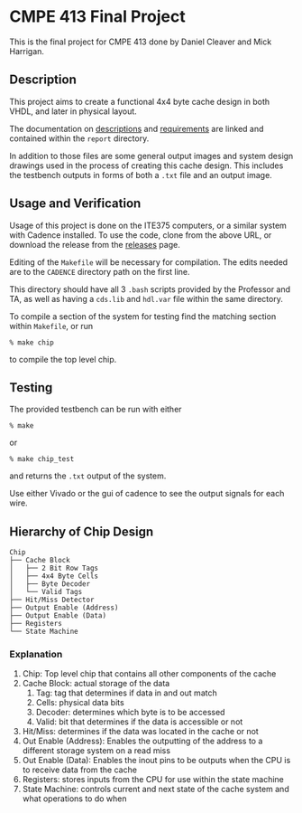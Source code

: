 # CMPE 413 Final Project
This is the final project for CMPE 413 done by Daniel Cleaver and Mick Harrigan.

## Description
This project aims to create a functional 4x4 byte cache design in both VHDL, and later in physical layout.

The documentation on [descriptions](report/project_document.pdf) and [requirements](report/project_waveforms.pdf) are linked and contained within the `report` directory.

In addition to those files are some general output images and system design drawings used in the process of creating this cache design. This includes the testbench outputs in forms of both a `.txt` file and an output image.

## Usage and Verification
Usage of this project is done on the ITE375 computers, or a similar system with Cadence installed. To use the code, clone from the above URL, or download the release from the [releases](https://github.com/MickHarrigan/cmpe413-proj/releases) page.

Editing of the `Makefile` will be necessary for compilation. The edits needed are to the `CADENCE` directory path on the first line.

This directory should have all 3 `.bash` scripts provided by the Professor and TA, as well as having a `cds.lib` and `hdl.var` file within the same directory.

To compile a section of the system for testing find the matching section within `Makefile`, or run
```
% make chip
```
to compile the top level chip.

## Testing
The provided testbench can be run with either
```
% make
```
or
```
% make chip_test
```

and returns the `.txt` output of the system.

Use either Vivado or the gui of cadence to see the output signals for each wire.
## Hierarchy of Chip Design
```
Chip
├── Cache Block
│   ├── 2 Bit Row Tags
│   ├── 4x4 Byte Cells
│   ├── Byte Decoder
│   └── Valid Tags
├── Hit/Miss Detector
├── Output Enable (Address)
├── Output Enable (Data)
├── Registers
└── State Machine
```
### Explanation
1. Chip: Top level chip that contains all other components of the cache
2. Cache Block: actual storage of the data
   1. Tag: tag that determines if data in and out match
   2. Cells: physical data bits
   3. Decoder: determines which byte is to be accessed
   4. Valid: bit that determines if the data is accessible or not
3. Hit/Miss: determines if the data was located in the cache or not
4. Out Enable (Address): Enables the outputting of the address to a different storage system on a read miss
5. Out Enable (Data): Enables the inout pins to be outputs when the CPU is to receive data from the cache
6. Registers: stores inputs from the CPU for use within the state machine
7. State Machine: controls current and next state of the cache system and what operations to do when